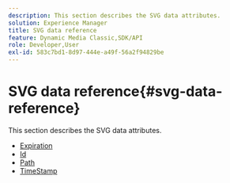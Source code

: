 ```yaml
---
description: This section describes the SVG data attributes.
solution: Experience Manager
title: SVG data reference
feature: Dynamic Media Classic,SDK/API
role: Developer,User
exl-id: 583c7bd1-8d97-444e-a49f-56a2f94829be
---
```

# SVG data reference{#svg-data-reference}

This section describes the SVG data attributes.

* [Expiration](r-expiration-svg.md)
* [Id](r-id-svg.md)
* [Path](r-path-svg.md)
* [TimeStamp](r-timestamp-svg.md)
